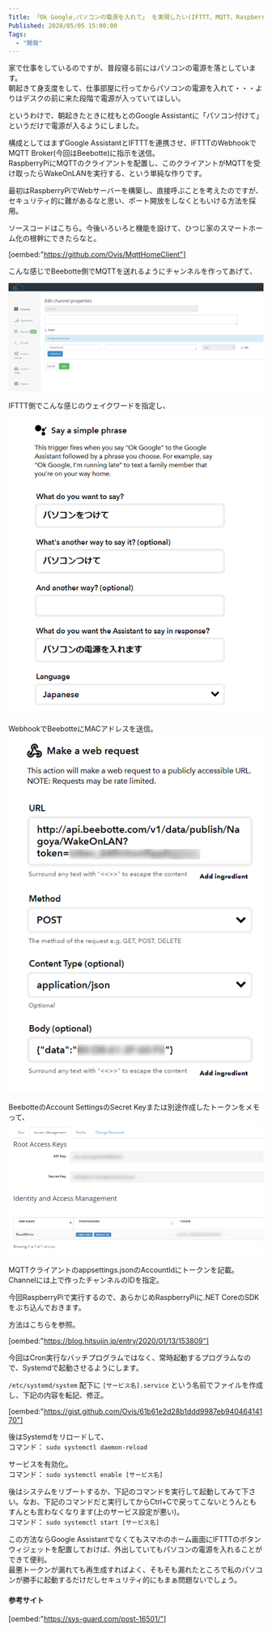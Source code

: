 ```yaml
---
Title: 「Ok Google,パソコンの電源を入れて」 を実現したい(IFTTT、MQTT、Raspberry Piを用いる方法)
Published: 2020/05/05 15:00:00
Tags:
  - "開発"
---
```

家で仕事をしているのですが、普段寝る前にはパソコンの電源を落としています。  
朝起きて身支度をして、仕事部屋に行ってからパソコンの電源を入れて・・・よりはデスクの前に来た段階で電源が入っていてほしい。  

というわけで、朝起きたときに枕もとのGoogle Assistantに「パソコン付けて」というだけで電源が入るようにしました。  



構成としてはまずGoogle AssistantとIFTTTを連携させ、IFTTTのWebhookでMQTT Broker(今回はBeebotte)に指示を送信。  
RaspberryPiにMQTTのクライアントを配置し、このクライアントがMQTTを受け取ったらWakeOnLANを実行する、という単純な作りです。  

最初はRaspberryPiでWebサーバーを構築し、直接呼ぶことを考えたのですが、セキュリティ的に難があるなと思い、ポート開放をしなくともいける方法を採用。  

ソースコードはこちら。今後いろいろと機能を設けて、ひつじ家のスマートホーム化の根幹にできたらなと。  

[oembed:"https://github.com/Ovis/MqttHomeClient"]

こんな感じでBeebotte側でMQTTを送れるようにチャンネルを作ってあげて、  

![](20200505143708.png) 

IFTTT側でこんな感じのウェイクワードを指定し、  

![](20200505143744.png) 

WebhookでBeebotteにMACアドレスを送信。
![](20200505143830.png)   

BeebotteのAccount SettingsのSecret Keyまたは別途作成したトークンをメモって、
![](20200505144327.png) 

MQTTクライアントのappsettings.jsonのAccountIdにトークンを記載。Channelには上で作ったチャンネルのIDを指定。

今回RaspberryPiで実行するので、あらかじめRaspberryPiに.NET CoreのSDKをぶち込んでおきます。  

方法はこちらを参照。  

[oembed:"https://blog.hitsujin.jp/entry/2020/01/13/153809"]

今回はCron実行なバッチプログラムではなく、常時起動するプログラムなので、Systemdで起動させるようにします。  

`/etc/systemd/system` 配下に `[サービス名].service` という名前でファイルを作成し、下記の内容を転記、修正。  

[oembed:"https://gist.github.com/Ovis/61b61e2d28b1ddd9987eb94046414170"]

後はSystemdをリロードして、  
コマンド： `sudo systemctl daemon-reload`  

サービスを有効化。  
コマンド： `sudo systemctl enable [サービス名]`  

後はシステムをリブートするか、下記のコマンドを実行して起動してみて下さい。なお、下記のコマンドだと実行してからCtrl+Cで戻ってこないとうんともすんとも言わなくなります(上のサービス設定が悪い)。  
コマンド： `sudo systemctl start [サービス名]`  

この方法ならGoogle Assistantでなくてもスマホのホーム画面にIFTTTのボタンウィジェットを配置しておけば、外出していてもパソコンの電源を入れることができて便利。  
最悪トークンが漏れても再生成すればよく、そもそも漏れたところで私のパソコンが勝手に起動するだけだしセキュリティ的にもまぁ問題ないでしょう。

#### 参考サイト  

[oembed:"https://sys-guard.com/post-16501/"]

